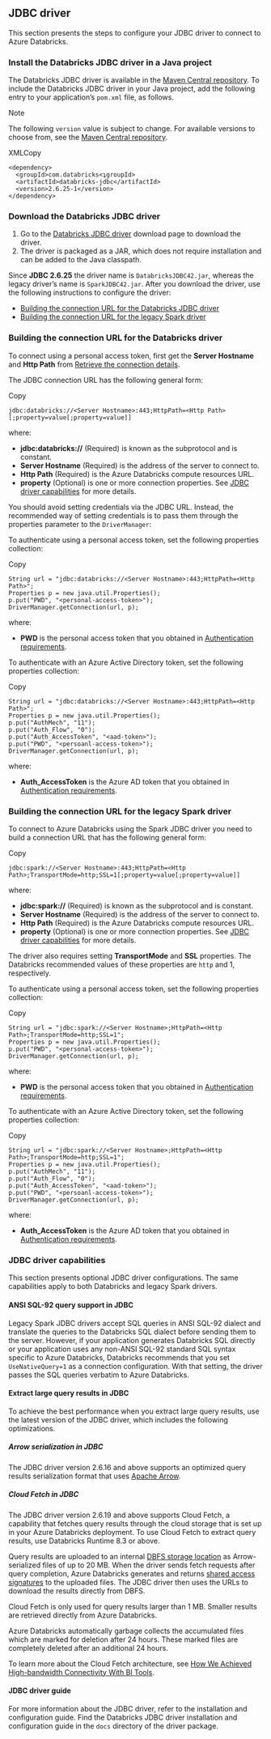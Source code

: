 ## JDBC driver

This section presents the steps to configure your JDBC driver to connect to Azure Databricks.

### Install the Databricks JDBC driver in a Java project

The Databricks JDBC driver is available in the [Maven Central repository](https://search.maven.org/artifact/com.databricks/databricks-jdbc). To include the Databricks JDBC driver in your Java project, add the following entry to your application’s `pom.xml` file, as follows.

 Note

The following `version` value is subject to change. For available versions to choose from, see the [Maven Central repository](https://search.maven.org/artifact/com.databricks/databricks-jdbc).

XMLCopy

```
<dependency>
  <groupId>com.databricks<ʇgroupId>
  <artifactId>databricks-jdbc</artifactId>
  <version>2.6.25-1</version>
</dependency>

```

### Download the Databricks JDBC driver

1. Go to the [Databricks JDBC driver](https://databricks.com/spark/jdbc-drivers-download) download page to download the driver.
2. The driver is packaged as a JAR, which does not require installation and can be added to the Java classpath.

Since **JDBC 2.6.25** the driver name is `DatabricksJDBC42.jar`, whereas the legacy driver’s name is `SparkJDBC42.jar`. After you download the driver, use the following instructions to configure the driver:

- [Building the connection URL for the Databricks JDBC driver](https://learn.microsoft.com/en-us/azure/databricks/integrations/jdbc-odbc-bi#databricks-jdbc)
- [Building the connection URL for the legacy Spark driver](https://learn.microsoft.com/en-us/azure/databricks/integrations/jdbc-odbc-bi#spark-jdbc)

### Building the connection URL for the Databricks driver

To connect using a personal access token, first get the **Server Hostname** and **Http Path** from [Retrieve the connection details](https://learn.microsoft.com/en-us/azure/databricks/integrations/jdbc-odbc-bi#retrieve-the-connection-details).

The JDBC connection URL has the following general form:

Copy

```
jdbc:databricks://<Server Hostname>:443;HttpPath=<Http Path>[;property=value[;property=value]]

```

where:

- **jdbc:databricks://** (Required) is known as the subprotocol and is constant.
- **Server Hostname** (Required) is the address of the server to connect to.
- **Http Path** (Required) is the Azure Databricks compute resources URL.
- **property** (Optional) is one or more connection properties. See [JDBC driver capabilities](https://learn.microsoft.com/en-us/azure/databricks/integrations/jdbc-odbc-bi#jdbc-driver-capabilities) for more details.

You should avoid setting credentials via the JDBC URL. Instead, the recommended way of setting credentials is to pass them through the properties parameter to the `DriverManager`:

To authenticate using a personal access token, set the following properties collection:

Copy

```
String url = "jdbc:databricks://<Server Hostname>:443;HttpPath=<Http Path>";
Properties p = new java.util.Properties();
p.put("PWD", "<personal-access-token>");
DriverManager.getConnection(url, p);

```

where:

- **PWD** is the personal access token that you obtained in [Authentication requirements](https://learn.microsoft.com/en-us/azure/databricks/integrations/jdbc-odbc-bi#authentication).

To authenticate with an Azure Active Directory token, set the following properties collection:

Copy

```
String url = "jdbc:databricks://<Server Hostname>:443;HttpPath=<Http Path>";
Properties p = new java.util.Properties();
p.put("AuthMech", "11");
p.put("Auth_Flow", "0");
p.put("Auth_AccessToken", "<aad-token>");
p.put("PWD", "<persoanl-access-token>");
DriverManager.getConnection(url, p);

```

where:

- **Auth_AccessToken** is the Azure AD token that you obtained in [Authentication requirements](https://learn.microsoft.com/en-us/azure/databricks/integrations/jdbc-odbc-bi#authentication).

### Building the connection URL for the legacy Spark driver

To connect to Azure Databricks using the Spark JDBC driver you need to build a connection URL that has the following general form:

Copy

```
jdbc:spark://<Server Hostname>:443;HttpPath=<Http Path>;TransportMode=http;SSL=1[;property=value[;property=value]]

```

where:

- **jdbc:spark://** (Required) is known as the subprotocol and is constant.
- **Server Hostname** (Required) is the address of the server to connect to.
- **Http Path** (Required) is the Azure Databricks compute resources URL.
- **property** (Optional) is one or more connection properties. See [JDBC driver capabilities](https://learn.microsoft.com/en-us/azure/databricks/integrations/jdbc-odbc-bi#jdbc-driver-capabilities) for more details.

The driver also requires setting **TransportMode** and **SSL** properties. The Databricks recommended values of these properties are `http` and 1, respectively.

To authenticate using a personal access token, set the following properties collection:

Copy

```
String url = "jdbc:spark://<Server Hostname>;HttpPath=<Http Path>;TransportMode=http;SSL=1";
Properties p = new java.util.Properties();
p.put("PWD", "<personal-access-token>");
DriverManager.getConnection(url, p);

```

where:

- **PWD** is the personal access token that you obtained in [Authentication requirements](https://learn.microsoft.com/en-us/azure/databricks/integrations/jdbc-odbc-bi#authentication).

To authenticate with an Azure Active Directory token, set the following properties collection:

Copy

```
String url = "jdbc:spark://<Server Hostname>;HttpPath=<Http Path>;TransportMode=http;SSL=1";
Properties p = new java.util.Properties();
p.put("AuthMech", "11");
p.put("Auth_Flow", "0");
p.put("Auth_AccessToken", "<aad-token>");
p.put("PWD", "<persoanl-access-token>");
DriverManager.getConnection(url, p);

```

where:

- **Auth_AccessToken** is the Azure AD token that you obtained in [Authentication requirements](https://learn.microsoft.com/en-us/azure/databricks/integrations/jdbc-odbc-bi#authentication).

### JDBC driver capabilities

This section presents optional JDBC driver configurations. The same capabilities apply to both Databricks and legacy Spark drivers.

#### ANSI SQL-92 query support in JDBC

Legacy Spark JDBC drivers accept SQL queries in ANSI SQL-92 dialect and translate the queries to the Databricks SQL dialect before sending them to the server. However, if your application generates Databricks SQL directly or your application uses any non-ANSI SQL-92 standard SQL syntax specific to Azure Databricks, Databricks recommends that you set `UseNativeQuery=1` as a connection configuration. With that setting, the driver passes the SQL queries verbatim to Azure Databricks.

#### Extract large query results in JDBC

To achieve the best performance when you extract large query results, use the latest version of the JDBC driver, which includes the following optimizations.

##### Arrow serialization in JDBC

The JDBC driver version 2.6.16 and above supports an optimized query results serialization format that uses [Apache Arrow](https://arrow.apache.org/docs/index.html).

##### Cloud Fetch in JDBC

The JDBC driver version 2.6.19 and above supports Cloud Fetch, a capability that fetches query results through the cloud storage that is set up in your Azure Databricks deployment. To use Cloud Fetch to extract query results, use Databricks Runtime 8.3 or above.

Query results are uploaded to an internal [DBFS storage location](https://learn.microsoft.com/en-us/azure/databricks/dbfs/) as Arrow-serialized files of up to 20 MB. When the driver sends fetch requests after query completion, Azure Databricks generates and returns [shared access signatures](https://learn.microsoft.com/en-us/https://learn.microsoft.com/storage/common/storage-sas-overview) to the uploaded files. The JDBC driver then uses the URLs to download the results directly from DBFS.

Cloud Fetch is only used for query results larger than 1 MB. Smaller results are retrieved directly from Azure Databricks.

Azure Databricks automatically garbage collects the accumulated files which are marked for deletion after 24 hours. These marked files are completely deleted after an additional 24 hours.

To learn more about the Cloud Fetch architecture, see [How We Achieved High-bandwidth Connectivity With BI Tools](https://databricks.com/blog/2021/08/11/how-we-achieved-high-bandwidth-connectivity-with-bi-tools.html).

#### JDBC driver guide

For more information about the JDBC driver, refer to the installation and configuration guide. Find the Databricks JDBC driver installation and configuration guide in the `docs` directory of the driver package.

## 